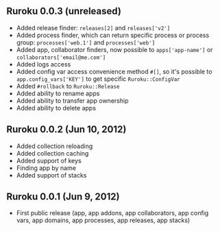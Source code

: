 ## Ruroku 0.0.3 (unreleased)

* Added release finder: `releases[2]` and `releases['v2']`
* Added process finder, which can return specific process or process
  group: `processes['web.1']` and `processes['web']`
* Added app, collaborator finders, now possible to `apps['app-name']` or
  `collaborators['email@me.com']`
* Added logs access
* Added config var access convenience method `#[]`, so it's possible to
  `app.config_vars['KEY']` to get specific `Ruroku::ConfigVar`
* Added `#rollback` to `Ruroku::Release`
* Added ability to rename apps
* Added ability to transfer app ownership
* Added ability to delete apps

## Ruroku 0.0.2 (Jun 10, 2012)

* Added collection reloading
* Added collection caching
* Added support of keys
* Finding app by name
* Added support of stacks

## Ruroku 0.0.1 (Jun 9, 2012)

* First public release (app, app addons, app collaborators, app config
  vars, app domains, app processes, app releases, app stacks)
